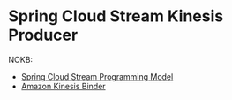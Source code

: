 # Spring Cloud Stream Kinesis Producer

NOKB: 

* [Spring Cloud Stream Programming Model](https://kb.novaordis.com/index.php/Spring_Cloud_Stream#Programming_Model)
* [Amazon Kinesis Binder](https://kb.novaordis.com/index.php/Spring_Cloud_Stream_AWS_Kinesis_Binder#Playground_Examples})